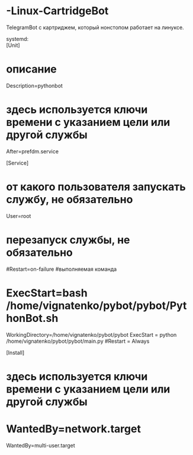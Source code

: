 # -Linux-CartridgeBot
TelegramBot с картриджем, который нонстопом работает на линуксе.



systemd:                                                                                                                       
 [Unit]
 # описание
 Description=pythonbot
 # здесь используется ключи времени с указанием цели или другой службы
 After=prefdm.service

 [Service]
 # от какого пользователя запускать службу, не обязательно
 User=root
 # перезапуск службы, не обязательно
 #Restart=on-failure
 #выполняемая команда
# ExecStart=bash /home/vignatenko/pybot/pybot/PythonBot.sh
WorkingDirectory=/home/vignatenko/pybot/pybot
ExecStart = python /home/vignatenko/pybot/pybot/main.py
#Restart = Always

 [Install]
 # здесь используется ключи времени с указанием цели или другой службы
# WantedBy=network.target
WantedBy=multi-user.target
